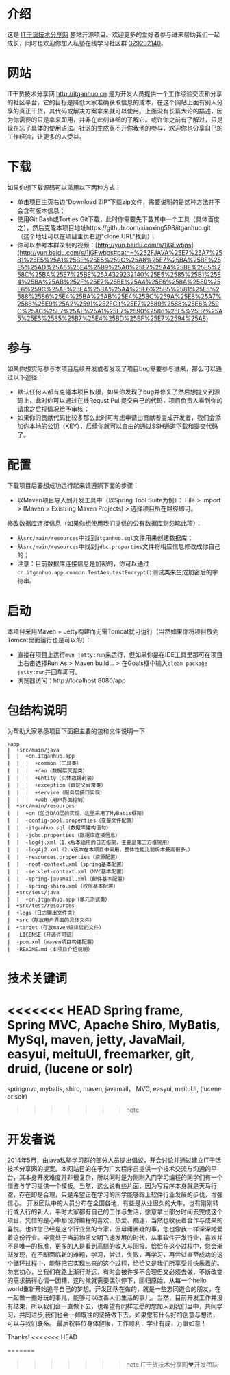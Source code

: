 介绍
====
这是 [IT干货技术分享网](http://www.itganhuo.cn) 整站开源项目。欢迎更多的爱好者参与进来帮助我们一起成长，同时也欢迎你加入私塾在线学习社区群 [329232140](http://shang.qq.com/wpa/qunwpa?idkey=2c2c4eb461fefa1763887c68a4658a6ff2bf7bd4c717332ebd0c21fc824454ae)。

网站
====
IT干货技术分享网 http://itganhuo.cn 是为开发人员提供一个工作经验交流和分享的社区平台，它的目标是降低大家准确获取信息的成本，在这个网站上面有别人分享的真正干货，其代码或解决方案拿来就可以使用。上面没有长篇大论的描述，因为你需要的只是拿来即用，并非在此刻详细的了解它。或许你之前有了解过，只是现在忘了具体的使用语法。社区的生成离不开你我他的参与，欢迎你也分享自己的工作经验，让更多的人受益。

下载
====
如果你想下载源码可以采用以下两种方式：
* 单击项目主页右边"Download ZIP"下载zip文件，需要说明的是这种方法并不会含有版本信息；
* 使用Git Bash或Torties Git下载，此时你需要先下载其中一个工具（具体百度之），然后克隆本项目地址https://github.com/xiaoxing598/itganhuo.git （这个地址可以在项目主页右边"clone URL"找到）；
* 你可以参考本群录制的视频：[http://yun.baidu.com/s/1jGFwbps](http://yun.baidu.com/s/1jGFwbps#path=%252FJAVA%25E7%25A7%2581%25E5%25A1%25BE%25E5%259C%25A8%25E7%25BA%25BF%25E5%25AD%25A6%25E4%25B9%25A0%25E7%25A4%25BE%25E5%258C%25BA%25E7%25BE%25A4329232140%25E5%2585%25B1%25E4%25BA%25AB%252F%25E7%25BE%25A4%25E6%258A%2580%25E6%259C%25AF%25E4%25BA%25A4%25E6%25B5%2581%25E5%2588%2586%25E4%25BA%25AB%25E4%25BC%259A%25E8%25A7%2586%25E9%25A2%2591%252FGit%25E7%2589%2588%25E6%259C%25AC%25E7%25AE%25A1%25E7%2590%2586%25E5%25B7%25A5%25E5%2585%25B7%25E4%25BD%25BF%25E7%2594%25A8)

参与
====
如果你想实际参与本项目后续开发或者发现了项目bug需要参与进来，那么可以通过以下途径：
* 默认任何人都有克隆本项目权限，如果你发现了bug并修复了然后想提交到源码上，此时你可以通过在线Requst Pull提交自己的代码，项目负责人看到你的请求之后视情况给予审核；
* 如果你的贡献代码比较多那么此时可考虑申请由贡献者变成开发者，我们会添加你本地的公钥（KEY），后续你就可以自由的通过SSH通道下载和提交代码了。

配置
====
下载项目后要想成功运行起来请遵照下面的步骤：
* 以Maven项目导入到开发工具中（以Spring Tool Suite为例）：
File > Import > (Maven > Existring Maven Projects) > 选择项目所在路径即可。

修改数据库连接信息（如果你想使用我们提供的公有数据库则忽略此项）：
* 从`src/main/resources`中找到`itganhuo.sql`文件用来创建数据库；
* 从`src/main/resources`中找到`jdbc.properties`文件将相应信息修改成你自己的； 
* 注意：目前数据库连接信息是加密的，你可以通过`cn.itganhuo.app.common.TestAes.testEncrypt()`测试类来生成加密后的字符串。

启动
====
本项目采用Maven + Jetty构建而无需Tomcat就可运行（当然如果你将项目放到Tomcat里面运行也是可以的）：
* 直接在项目上运行`mvn jetty:run`来运行，但如果你是在IDE工具里那可在项目上右击选择Run As > Maven build... > 在Goals框中输入`clean package jetty:run`并回车即可。
* 浏览器访问：http://localhost:8080/app

包结构说明
====
为帮助大家熟悉项目下面把主要的包和文件说明一下
```
+app
|  +src/main/java
|  |  +cn.itganhuo.app
|  |  |  +common（工具类）
|  |  |  +dao（数据层交互类）
|  |  |  +entity（实体数据封装）
|  |  |  +exception（自定义异常类）
|  |  |  +service（服务层接口实现）
|  |  |  +web（用户界面控制）
|  +src/main/resources
|  |  +cn（包含DAO层的实现，这里采用了MyBatis框架）
|  |  -config-pool.properties（变量文件配置）
|  |  -itganhuo.sql（数据库建构语句）
|  |  -jdbc.properties（数据库连接信息）
|  |  -log4j.xml（1.x版本适用的日志框架，主要是第三方框架用）
|  |  -log4j2.xml（2.x版本在本项目中采用，整体性能比前版本要高很多。）
|  |  -resources.properties（资源配置）
|  |  -root-context.xml（spring基本配置）
|  |  -servlet-context.xml（MVC基本配置）
|  |  -spring-javamail.xml（邮件基本配置）
|  |  -spring-shiro.xml（权限基本配置）
|  +src/test/java
|  |  +cn.itganhuo.app（单元测试类）
|  +src/test/resources
|  +logs（日志输出文件夹）
|  +src（存放用户界面的具体文件）
|  +target（存放maven编译后的文件）
|  -LICENSE（开源许可证）
|  -pom.xml（maven项目构建配置）
|  -README.md（本项目介绍说明）
```

技术关键词
====
<<<<<<< HEAD
Spring frame, Spring MVC, Apache Shiro, MyBatis, MySql, maven, jetty, JavaMail, easyui, meituUI, freemarker, git, druid, (lucene or solr)
=======
springmvc, mybatis, shiro, maven, javamail， MVC, easyui, meituUI, (lucene or solr)
>>>>>>> note

开发者说
====
2014年5月，由java私塾学习群的部分人员提出倡议，开会讨论并通过建立IT干活技术分享网的提案。本网站目的在于为广大程序员提供一个技术交流与沟通的平台，其本身开发难度并非很复杂，所以同时是为刚刚入门学习编程的同学们有一个借鉴与学习提供一个模板。当然，这么说有些片面，因为写程序本身就是天马行空，存在即是合理，只是希望正在学习的同学能够跟上软件行业发展的步伐，增强信心。
开发团队中的人员分布在全国各地，有些是从业很久的大牛，也有刚刚转行或入行的新人，平时大家都有自己的工作与生活，愿意拿出部分时间去完成这个项目，凭借的是心中那份对编程的喜欢、热爱、痴迷，当然也收获着合作与成果的喜悦。也许您已经是这个行业里的专家，但毋庸置疑的事，您也像我一样深深地爱着这份行业。毕竟处于当前物质文明飞速发展的时代，从事软件开发行业，喜欢并不是唯一的标准，更多的人是看到高额的收入与回报。恰恰在这个过程中，您会渐渐发现，在不断面临新的难题，学习，尝试，失败，再学习，再尝试直至成功的这个循环过程中，能够把它实现出来的这个过程，恰恰又是我们所享受并快乐着的。
勿忘初心，当我们在路上渐行渐远，有时会被许多不合理但又必须去做，不断改变的需求搞得心情一团糟，这时候就需要偶尔停下，回归原始，从每一个hello world重新开始追寻自己的梦想。开发团队在做的，就是一些志同道合的朋友，在一起做一些好玩的事儿，能够可以改善人们生活的事儿。当然，目前开发工作并没有结束，所以我们会一直做下去，也希望有同样志愿的您加入到我们当中，共同学习，共同进步,我们也会一如既往的坚持做下去。如果您有什么好的创意与想法，可以与我们联系。
最后祝各位身体健康，工作顺利，学业有成，万事如意！

Thanks!
<<<<<<< HEAD

=======
>>>>>>> note
IT干货技术分享网:heart:开发团队
